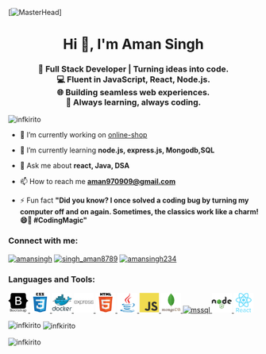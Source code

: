 
[![MasterHead](https://www.canva.com/design/DAF-iLHsuh0/Sk2TfjFBDYbgou2kYpQprA/edit?utm_content=DAF-iLHsuh0&utm_campaign=designshare&utm_medium=link2&utm_source=sharebutton)]
<h1 align="center">Hi 👋, I'm Aman Singh</h1>
<h3 align="center">🚀 Full Stack Developer | Turning ideas into code. <br>💻 Fluent in JavaScript, React, Node.js. <br>🌐 Building seamless web experiences. <br>🔧 Always learning, always coding.</h3>

<p align="left"> <img src="https://komarev.com/ghpvc/?username=infkirito&label=Profile%20views&color=0e75b6&style=flat" alt="infkirito" /> </p>

- 🔭 I’m currently working on [online-shop](https://github.com/INFKIRITO/online-products-store)

- 🌱 I’m currently learning **node.js, express.js, Mongodb,SQL**

- 💬 Ask me about **react, Java, DSA**

- 📫 How to reach me **aman970909@gmail.com**

- ⚡ Fun fact **"Did you know? I once solved a coding bug by turning my computer off and on again. Sometimes, the classics work like a charm! 😄🚀 #CodingMagic"**

<h3 align="left">Connect with me:</h3>
<p align="left">
<a href="https://linkedin.com/in/amansingh" target="blank"><img align="center" src="https://raw.githubusercontent.com/rahuldkjain/github-profile-readme-generator/master/src/images/icons/Social/linked-in-alt.svg" alt="amansingh" height="30" width="40" /></a>
<a href="https://instagram.com/singh_aman8789" target="blank"><img align="center" src="https://raw.githubusercontent.com/rahuldkjain/github-profile-readme-generator/master/src/images/icons/Social/instagram.svg" alt="singh_aman8789" height="30" width="40" /></a>
<a href="https://www.leetcode.com/amansingh234" target="blank"><img align="center" src="https://raw.githubusercontent.com/rahuldkjain/github-profile-readme-generator/master/src/images/icons/Social/leet-code.svg" alt="amansingh234" height="30" width="40" /></a>
</p>

<h3 align="left">Languages and Tools:</h3>
<p align="left"> <a href="https://getbootstrap.com" target="_blank" rel="noreferrer"> <img src="https://raw.githubusercontent.com/devicons/devicon/master/icons/bootstrap/bootstrap-plain-wordmark.svg" alt="bootstrap" width="40" height="40"/> </a> <a href="https://www.w3schools.com/css/" target="_blank" rel="noreferrer"> <img src="https://raw.githubusercontent.com/devicons/devicon/master/icons/css3/css3-original-wordmark.svg" alt="css3" width="40" height="40"/> </a> <a href="https://www.docker.com/" target="_blank" rel="noreferrer"> <img src="https://raw.githubusercontent.com/devicons/devicon/master/icons/docker/docker-original-wordmark.svg" alt="docker" width="40" height="40"/> </a> <a href="https://expressjs.com" target="_blank" rel="noreferrer"> <img src="https://raw.githubusercontent.com/devicons/devicon/master/icons/express/express-original-wordmark.svg" alt="express" width="40" height="40"/> </a> <a href="https://www.w3.org/html/" target="_blank" rel="noreferrer"> <img src="https://raw.githubusercontent.com/devicons/devicon/master/icons/html5/html5-original-wordmark.svg" alt="html5" width="40" height="40"/> </a> <a href="https://www.java.com" target="_blank" rel="noreferrer"> <img src="https://raw.githubusercontent.com/devicons/devicon/master/icons/java/java-original.svg" alt="java" width="40" height="40"/> </a> <a href="https://developer.mozilla.org/en-US/docs/Web/JavaScript" target="_blank" rel="noreferrer"> <img src="https://raw.githubusercontent.com/devicons/devicon/master/icons/javascript/javascript-original.svg" alt="javascript" width="40" height="40"/> </a> <a href="https://www.mongodb.com/" target="_blank" rel="noreferrer"> <img src="https://raw.githubusercontent.com/devicons/devicon/master/icons/mongodb/mongodb-original-wordmark.svg" alt="mongodb" width="40" height="40"/> </a> <a href="https://www.microsoft.com/en-us/sql-server" target="_blank" rel="noreferrer"> <img src="https://www.svgrepo.com/show/303229/microsoft-sql-server-logo.svg" alt="mssql" width="40" height="40"/> </a> <a href="https://nodejs.org" target="_blank" rel="noreferrer"> <img src="https://raw.githubusercontent.com/devicons/devicon/master/icons/nodejs/nodejs-original-wordmark.svg" alt="nodejs" width="40" height="40"/> </a> <a href="https://reactjs.org/" target="_blank" rel="noreferrer"> <img src="https://raw.githubusercontent.com/devicons/devicon/master/icons/react/react-original-wordmark.svg" alt="react" width="40" height="40"/> </a> </p>

<p><img align="left" src="https://github-readme-stats.vercel.app/api/top-langs?username=infkirito&show_icons=true&locale=en&layout=compact" alt="infkirito" /></p>

<p>&nbsp;<img align="center" src="https://github-readme-stats.vercel.app/api?username=infkirito&show_icons=true&locale=en" alt="infkirito" /></p>

<p><img align="center" src="https://github-readme-streak-stats.herokuapp.com/?user=infkirito&" alt="infkirito" /></p>
